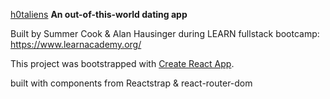 
<u>h0taliens</u>
<b>An out-of-this-world dating app</b>

Built by Summer Cook & Alan Hausinger during LEARN fullstack bootcamp: https://www.learnacademy.org/

This project was bootstrapped with [Create React App](https://github.com/facebook/create-react-app).

built with components from Reactstrap & react-router-dom

